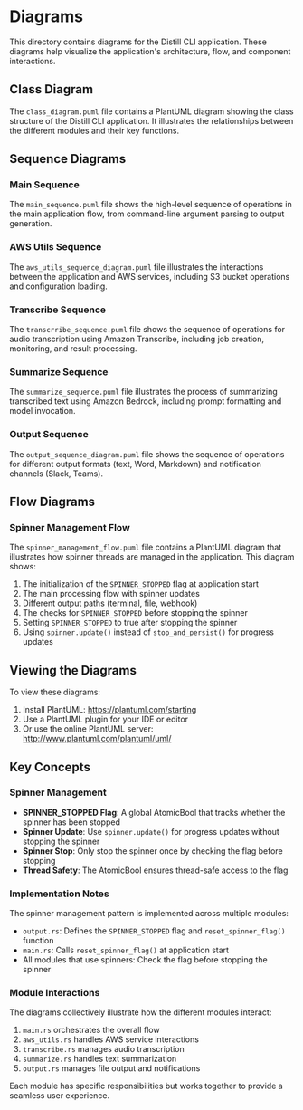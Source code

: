 # Diagrams

This directory contains diagrams for the Distill CLI application. These diagrams help visualize the application's architecture, flow, and component interactions.

## Class Diagram

The `class_diagram.puml` file contains a PlantUML diagram showing the class structure of the Distill CLI application. It illustrates the relationships between the different modules and their key functions.

## Sequence Diagrams

### Main Sequence

The `main_sequence.puml` file shows the high-level sequence of operations in the main application flow, from command-line argument parsing to output generation.

### AWS Utils Sequence

The `aws_utils_sequence_diagram.puml` file illustrates the interactions between the application and AWS services, including S3 bucket operations and configuration loading.

### Transcribe Sequence

The `transcrribe_sequence.puml` file shows the sequence of operations for audio transcription using Amazon Transcribe, including job creation, monitoring, and result processing.

### Summarize Sequence

The `summarize_sequence.puml` file illustrates the process of summarizing transcribed text using Amazon Bedrock, including prompt formatting and model invocation.

### Output Sequence

The `output_sequence_diagram.puml` file shows the sequence of operations for different output formats (text, Word, Markdown) and notification channels (Slack, Teams).

## Flow Diagrams

### Spinner Management Flow

The `spinner_management_flow.puml` file contains a PlantUML diagram that illustrates how spinner threads are managed in the application. This diagram shows:

1. The initialization of the `SPINNER_STOPPED` flag at application start
2. The main processing flow with spinner updates
3. Different output paths (terminal, file, webhook)
4. The checks for `SPINNER_STOPPED` before stopping the spinner
5. Setting `SPINNER_STOPPED` to true after stopping the spinner
6. Using `spinner.update()` instead of `stop_and_persist()` for progress updates

## Viewing the Diagrams

To view these diagrams:

1. Install PlantUML: https://plantuml.com/starting
2. Use a PlantUML plugin for your IDE or editor
3. Or use the online PlantUML server: http://www.plantuml.com/plantuml/uml/

## Key Concepts

### Spinner Management

- **SPINNER_STOPPED Flag**: A global AtomicBool that tracks whether the spinner has been stopped
- **Spinner Update**: Use `spinner.update()` for progress updates without stopping the spinner
- **Spinner Stop**: Only stop the spinner once by checking the flag before stopping
- **Thread Safety**: The AtomicBool ensures thread-safe access to the flag

### Implementation Notes

The spinner management pattern is implemented across multiple modules:

- `output.rs`: Defines the `SPINNER_STOPPED` flag and `reset_spinner_flag()` function
- `main.rs`: Calls `reset_spinner_flag()` at application start
- All modules that use spinners: Check the flag before stopping the spinner

### Module Interactions

The diagrams collectively illustrate how the different modules interact:

1. `main.rs` orchestrates the overall flow
2. `aws_utils.rs` handles AWS service interactions
3. `transcribe.rs` manages audio transcription
4. `summarize.rs` handles text summarization
5. `output.rs` manages file output and notifications

Each module has specific responsibilities but works together to provide a seamless user experience.